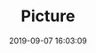 ---
weight: 1
images:
- /images/edited/111.jpeg
title: Picture
date: 2019-09-07 16:03:09
tags: [luminar neo,work,car]
---
